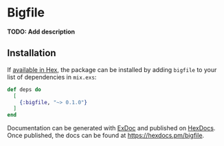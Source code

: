 # Bigfile

**TODO: Add description**

## Installation

If [available in Hex](https://hex.pm/docs/publish), the package can be installed
by adding `bigfile` to your list of dependencies in `mix.exs`:

```elixir
def deps do
  [
    {:bigfile, "~> 0.1.0"}
  ]
end
```

Documentation can be generated with [ExDoc](https://github.com/elixir-lang/ex_doc)
and published on [HexDocs](https://hexdocs.pm). Once published, the docs can
be found at <https://hexdocs.pm/bigfile>.

